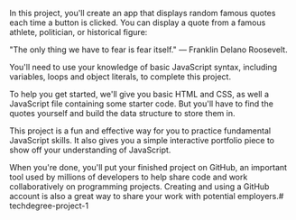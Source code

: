 In this project, you'll create an app that displays random famous quotes each time a button is clicked. You can display a quote from a famous athlete, politician, or historical figure:

"The only thing we have to fear is fear itself." — Franklin Delano Roosevelt.

You'll need to use your knowledge of basic JavaScript syntax, including variables, loops and object literals, to complete this project.

To help you get started, we'll give you basic HTML and CSS, as well a JavaScript file containing some starter code. But you'll have to find the quotes yourself and build the data structure to store them in.

This project is a fun and effective way for you to practice fundamental JavaScript skills. It also gives you a simple interactive portfolio piece to show off your understanding of JavaScript.

When you're done, you'll put your finished project on GitHub, an important tool used by millions of developers to help share code and work collaboratively on programming projects. Creating and using a GitHub account is also a great way to share your work with potential employers.# techdegree-project-1
